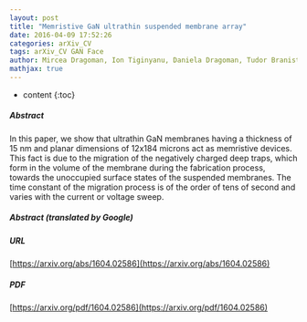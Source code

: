 ```yaml
---
layout: post
title: "Memristive GaN ultrathin suspended membrane array"
date: 2016-04-09 17:52:26
categories: arXiv_CV
tags: arXiv_CV GAN Face
author: Mircea Dragoman, Ion Tiginyanu, Daniela Dragoman, Tudor Braniste, Vladimir Ciobanu
mathjax: true
---
```


* content
{:toc}

##### Abstract
In this paper, we show that ultrathin GaN membranes having a thickness of 15 nm and planar dimensions of 12x184 microns act as memristive devices. This fact is due to the migration of the negatively charged deep traps, which form in the volume of the membrane during the fabrication process, towards the unoccupied surface states of the suspended membranes. The time constant of the migration process is of the order of tens of second and varies with the current or voltage sweep.

##### Abstract (translated by Google)


##### URL
[https://arxiv.org/abs/1604.02586](https://arxiv.org/abs/1604.02586)

##### PDF
[https://arxiv.org/pdf/1604.02586](https://arxiv.org/pdf/1604.02586)

